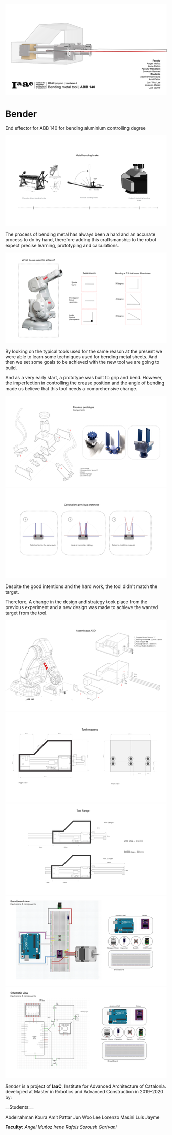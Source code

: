 
![](doc/G2.jpg)

# Bender
End effector for ABB 140 for bending aluminium controlling degree


![](doc/a.png)

The process of bending metal has always been a hard and an accurate process to do by hand, therefore adding this craftsmanship to the robot expect precise learning, prototyping and calculations.

![](doc/b.png)

By looking on the typical tools used for the same reason at the present we were able to learn some techniques used for bending metal sheets.
And then we set some goals to be achieved with the new tool we are going to build.


And as a very early start, a prototype was built to grip and bend. However, the imperfection in controlling the crease position and the angle of bending made us believe that this tool needs a comprehensive change.

![](doc/c.png)
![](doc/d.png)


Despite the good intentions and the hard work, the tool didn't match the target.

Therefore, A change in the design and strategy took place from the previous experiment and a new design was made to achieve the wanted target from the tool.


![](doc/e.png)
![](doc/f.png)
![](doc/g.png)
![](doc/h.png)
![](doc/i.png)



_Bender_ is a project of __IaaC__, Institute for Advanced Architecture of Catalonia. developed at Master in Robotics and Advanced Construction in 2019-2020 by:

<dl>
  <dp>__Students:__</dp>
 <dl>
<dp>Abdelrahman Koura</dp>
<dp>Amit Pattar</dp>
<dp>Jun Woo Lee</dp>
<dp>Lorenzo Masini</dp>
<dp>Luis Jayme</dp>
  </dl>

__Faculty:__
_Angel Muñoz
Irene Rafols
Soroush Garivani_


